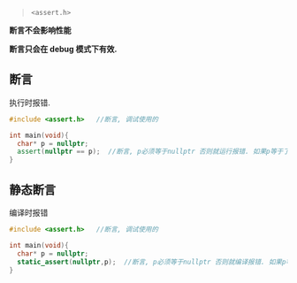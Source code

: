 > `<assert.h>`

**断言不会影响性能**

**断言只会在 debug 模式下有效.**



## 断言

执行时报错.

```c++
#include <assert.h>   //断言, 调试使用的

int main(void){
  char* p = nullptr;
  assert(nullptr == p);  //断言, p必须等于nullptr 否则就运行报错. 如果p等于了nullptr 那么就不会报错.
}
```



## 静态断言

编译时报错

```c++
#include <assert.h>   //断言, 调试使用的

int main(void){
  char* p = nullptr;
  static_assert(nullptr,p);  //断言, p必须等于nullptr 否则就编译报错. 如果p等于了nullptr 那么就不会报错.
}
```

